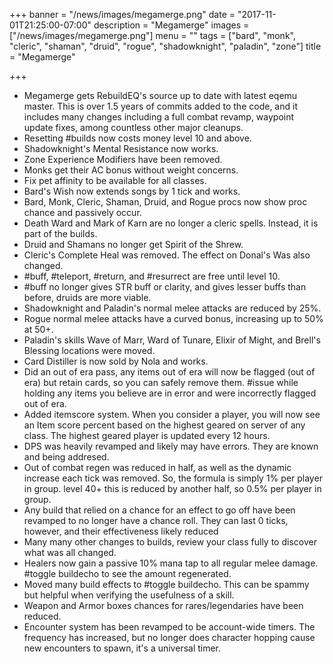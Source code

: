 +++
banner = "/news/images/megamerge.png"
date = "2017-11-01T21:25:00-07:00"
description = "Megamerge"
images = ["/news/images/megamerge.png"]
menu = ""
tags = ["bard", "monk", "cleric", "shaman", "druid", "rogue", "shadowknight", "paladin", "zone"]
title = "Megamerge"

+++
* Megamerge gets RebuildEQ's source up to date with latest eqemu master. This is over 1.5 years of commits added to the code, and it includes many changes including a full combat revamp, waypoint update fixes, among countless other major cleanups.
* Resetting #builds now costs money level 10 and above.
* Shadowknight's Mental Resistance now works.
* Zone Experience Modifiers have been removed.
* Monks get their AC bonus without weight concerns.
* Fix pet affinity to be available for all classes.
* Bard's Wish now extends songs by 1 tick and works.
* Bard, Monk, Cleric, Shaman, Druid, and Rogue procs now show proc chance and passively occur.
* Death Ward and Mark of Karn are no longer a cleric spells. Instead, it is part of the builds.
* Druid and Shamans no longer get Spirit of the Shrew.
* Cleric's Complete Heal was removed. The effect on Donal's Was also changed.
* #buff, #teleport, #return, and #resurrect are free until level 10.
* #buff no longer gives STR buff or clarity, and gives lesser buffs than before, druids are more viable.
* Shadowknight and Paladin's normal melee attacks are reduced by 25%.
* Rogue normal melee attacks have a curved bonus, increasing up to 50% at 50+.
* Paladin's skills Wave of Marr, Ward of Tunare, Elixir of Might, and Brell's Blessing locations were moved.
* Card Distiller is now sold by Nola and works.
* Did an out of era pass, any items out of era will now be flagged (out of era) but retain cards, so you can safely remove them. #issue while holding any items you believe are in error and were incorrectly flagged out of era.
* Added itemscore system. When you consider a player, you will now see an Item score percent based on the highest geared on server of any class. The highest geared player is updated every 12 hours.
* DPS was heavily revamped and likely may have errors. They are known and being addresed.
* Out of combat regen was reduced in half, as well as the dynamic increase each tick was removed. So, the formula is simply 1% per player in group. level 40+ this is reduced by another half, so 0.5% per player in group.
* Any build that relied on a chance for an effect to go off have been revamped to no longer have a chance roll. They can last 0 ticks, however, and their effectiveness likely reduced
* Many many other changes to builds, review your class fully to discover what was all changed.
* Healers now gain a passive 10% mana tap to all regular melee damage. #toggle buildecho to see the amount regenerated.
* Moved many build effects to #toggle buildecho. This can be spammy but helpful when verifying the usefulness of a skill.
* Weapon and Armor boxes chances for rares/legendaries have been reduced.
* Encounter system has been revamped to be account-wide timers. The frequency has increased, but no longer does character hopping cause new encounters to spawn, it's a universal timer.
<!--more-->